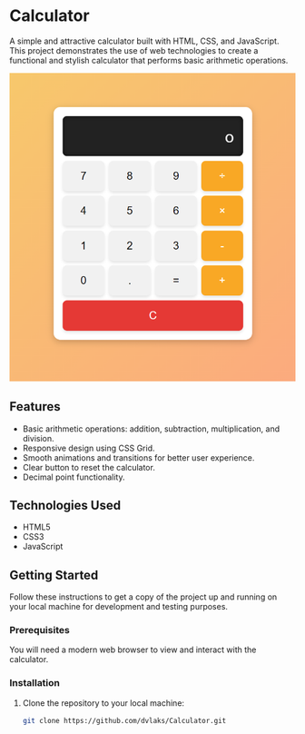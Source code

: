 #  Calculator

A simple and attractive calculator built with HTML, CSS, and JavaScript. This project demonstrates the use of web technologies to create a functional and stylish calculator that performs basic arithmetic operations.

![Calculator Screenshot](screenshot.png)

## Features

- Basic arithmetic operations: addition, subtraction, multiplication, and division.
- Responsive design using CSS Grid.
- Smooth animations and transitions for better user experience.
- Clear button to reset the calculator.
- Decimal point functionality.

## Technologies Used

- HTML5
- CSS3
- JavaScript

## Getting Started

Follow these instructions to get a copy of the project up and running on your local machine for development and testing purposes.

### Prerequisites

You will need a modern web browser to view and interact with the calculator.

### Installation

1. Clone the repository to your local machine:

   ```bash
   git clone https://github.com/dvlaks/Calculator.git
